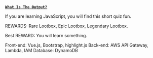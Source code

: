 [**`What Is The Output?`**](https://instvanamolnar.github.io)

If you are learning JavaScript, you will find this short quiz fun.

REWARDS: Rare Lootbox, Epic Lootbox, Legendary Lootbox.

Best REWARD: You will learn something.

Front-end: Vue.js, Bootstrap, highlight.js
Back-end: AWS API Gateway, Lambda, IAM
Database: DynamoDB